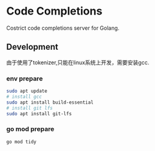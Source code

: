 # Code Completions

Costrict code completions server for Golang. 


## Development

由于使用了tokenizer,只能在linux系统上开发，需要安装gcc.

### env prepare


```bash
sudo apt update
# install gcc
sudo apt install build-essential
# install git lfs
sudo apt install git-lfs
```


### go mod prepare

```bash
go mod tidy
```